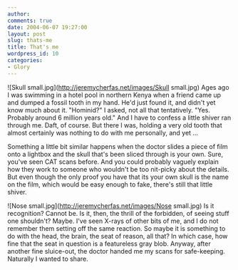```yaml
---
author:
comments: true
date: 2004-06-07 19:27:00
layout: post
slug: thats-me
title: That's me
wordpress_id: 10
categories:
- Glory
---
```


![Skull small.jpg](http://jeremycherfas.net/images/Skull small.jpg) Ages ago I was swimming in a hotel pool in northern Kenya when a friend came up and dumped a fossil tooth in my hand. He'd just found it, and didn't yet know much about it. "Hominid?" I asked, not all that tentatively. "Yes. Probably around 6 million years old." And I have to confess a little shiver ran through me. Daft, of course. But there I was, holding a very old tooth that almost certainly was nothing to do with me personally, and yet …

Something a little bit similar happens when the doctor slides a piece of film onto a lightbox and the skull that's been sliced through is your own. Sure, you've seen CAT scans before. And you could probably vaguely explain how they work to someone who wouldn't be too nit-picky about the details. But even though the only proof you have that its your own skull is the name on the film, which would be easy enough to fake,  there's still that little shiver. 

![Nose small.jpg](http://jeremycherfas.net/images/Nose small.jpg) Is it recognition? Cannot be. Is it, then, the thrill of the forbidden, of seeing stuff one shouldn't? Maybe. I've seen X-rays of other bits of me, and I do not remember them setting off the same reaction. So maybe it is something to do with the head, the brain, the seat of reason, all that? In which case, how fine that the seat in question is a featureless gray blob. Anyway, after another fine sluice-out, the doctor handed me my scans for safe-keeping. Naturally I wanted to share.
